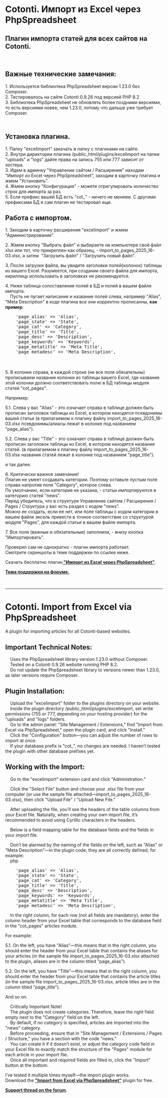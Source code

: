 <h1>Cotonti. Импорт из Excel через PhpSpreadsheet</h1>

<h2>Плагин импорта статей для всех сайтов на Cotonti.</h2>

<p>&nbsp;</p>

<h2>Важные технические замечания:</h2>

<p>1. Используется библиотека PhpSpreadsheet версии 1.23.0 без Composer.<br />
2. Тестировалось на сайте Cotonti 0.9.26 под версией PHP 8.2<br />
3. Библиотека PhpSpreadsheet не обновлять более поздними версиями, то есть версиями новее, чем 1.23.0, потому что дальше уже требует Composer.</p>

<h2><br />
Установка плагина.</h2>

<p>1. Папку &quot;excelimport&quot; закачать в папку с плагинами на сайте.<br />
2. Внутри дириктории плагина /public_html/plugins/excelimport на папки &quot;uploads&quot; и &quot;logs&quot; дайте права на запись 755 или 777 зависит от хостера.<br />
3. Идем в админку &quot;Управление сайтом / Расширения&quot; находим &quot;Импорт из Excel через PhpSpreadsheet&quot;, заходим в карточку плагина и жмем &quot;Установить&quot;.<br />
4. Жмем кнопку &quot;Конфигурация&quot; - можете отрегулировать количество строк для импорта за раз.<br />
5. Если префикс вашей БД есть &quot;cot_&quot; - ничего не меняем. С другими префиксами БД я сам плагин не тестировал еще.</p>

<h2>Работа с импортом.</h2>

<p>1. Заходим в карточку расширения &quot;excelimport&quot; и жмем &quot;Администрирование&quot;.</p>

<p>2. Жмем кнопку &quot;Выбрать файл&quot; и выбираете на компьютере свой файл xlsx или тот, что прикреплен как образец, - import_to_pages_2025_16-03.xlsx, а затем&nbsp; &quot;Загрузить файл&quot; / &quot;Загрузить новый файл&quot;.</p>

<p>3. После загрузки файла, вы увидите заголовки полей(колонок) таблицы из вашего Excel. Разумеется, при создании своего файла для импорта, кириллицу использовать в заголовках не рекомендуется.</p>

<p>4. Ниже таблица сопоставления полей в БД и полей в вашем файле импорта.<br />
&nbsp;&nbsp;&nbsp; Пусть не пугает написание и название полей слева, например &quot;Alias&quot;, &quot;Meta Description&quot; в коде плагина все они корректно прописанны, <strong>как пример</strong>:</p>

<pre class="brush:php;">
    &#39;page_alias&#39; =&gt; &#39;Alias&#39;,
    &#39;page_state&#39; =&gt; &#39;State&#39;,
    &#39;page_cat&#39; =&gt; &#39;Category&#39;,
    &#39;page_title&#39; =&gt; &#39;Title&#39;,
    &#39;page_desc&#39; =&gt; &#39;Description&#39;,
    &#39;page_keywords&#39; =&gt; &#39;Keywords&#39;,
    &#39;page_metatitle&#39; =&gt; &#39;Meta Title&#39;,
    &#39;page_metadesc&#39; =&gt; &#39;Meta Description&#39;,</pre>

<p><br />
&nbsp;&nbsp; &nbsp;<br />
5. В колонке справа, в каждой строке (не все поля обязательны) прописываем название колонки из таблицы вашего Excel, где название этой колонки должно соответствовать полю в БД таблицы модуля статей &quot;cot_pages&quot;.</p>

<p>Например:</p>

<p>5.1. Слева у вас &quot;Alias&quot; - это означает справа в таблице должен быть прописан заголовок таблицы из Excel, в котором находятся псевдонимы вашей статьи (в прилагаемом к плагину файлу import_to_pages_2025_16-03.xlsx псевдонимы/алиасы лежат в колонке под названием &quot;page_alias&quot;).</p>

<p>5.2. Слева у вас &quot;Title&quot; - это означает справа в таблице должен быть прописан заголовок таблицы из Excel, в котором находятся названия статей. (в прилагаемом к плагину файлу import_to_pages_2025_16-03.xlsx названия статей лежат в колонке под названием &quot;page_title&quot;).</p>

<p>и так далее.</p>

<p>6. Критически важное замечание!<br />
Плагин не умеет создавать категории. Поэтому оставьте пустым поле справа напротив поля &quot;Category&quot;, которое слева.<br />
По умолчанию, если категория не указана, - статьи импортируются в категорию статей &quot;news&quot;.<br />
Перед убедитесь, что в структуре Управление сайтом / Расширения / Pages / Структура у вас есть раздел с кодом &quot;news&quot;.<br />
Можно ее создать, если ее нет, или поле таблицы с кодом категории в вашем файле эксель привести в точное соответствие со структурой модуля &quot;Pages&quot;, для каждой статьи в вашем файле импорта.</p>

<p>7. Все поля (важные и обязательные) заполнили, - внизу кнопка &quot;Импортировать&quot;.</p>

<p>Проверил сам не однократно - плагин импорта работает.<br />
Смотрите скриншоты в теме поддержки по ссылке ниже.</p>

<p>Скачать бесплатно плагин<a href="https://github.com/webitproff/cot-excelimport-PhpSpreadsheet_No-Composer"><strong> &quot;Импорт из Excel через PhpSpreadsheet&quot;</strong></a>.</p>

<p><a href="https://abuyfile.com/ru/forums/cotonti/custom/plugs/topic123"><strong>Тема поддержки на форуме.</strong></a></p>

<p>&nbsp;</p>

<hr />

<h1>Cotonti. Import from Excel via PhpSpreadsheet</h1>

<p>A plugin for importing articles for all Cotonti-based websites.</p>

<h2>Important Technical Notes:</h2>

<p>&nbsp;&nbsp;&nbsp; Uses the PhpSpreadsheet library version 1.23.0 without Composer.<br />
&nbsp;&nbsp;&nbsp; Tested on a Cotonti 0.9.26 website running PHP 8.2.<br />
&nbsp;&nbsp;&nbsp; Do not update the PhpSpreadsheet library to versions newer than 1.23.0, as later versions require Composer.</p>

<h2>Plugin Installation:</h2>

<p>&nbsp;&nbsp;&nbsp; Upload the &quot;excelimport&quot; folder to the plugins directory on your website.<br />
&nbsp;&nbsp;&nbsp; Inside the plugin directory /public_html/plugins/excelimport, set write permissions (755 or 777, depending on your hosting provider) for the &quot;uploads&quot; and &quot;logs&quot; folders.<br />
&nbsp;&nbsp;&nbsp; Go to the admin panel: &quot;Site Management / Extensions,&quot; find &quot;Import from Excel via PhpSpreadsheet,&quot; open the plugin card, and click &quot;Install.&quot;<br />
&nbsp;&nbsp;&nbsp; Click the &quot;Configuration&quot; button&mdash;you can adjust the number of rows to import at once.<br />
&nbsp;&nbsp;&nbsp; If your database prefix is &quot;cot_&quot;, no changes are needed. I haven&rsquo;t tested the plugin with other database prefixes yet.</p>

<h2>Working with the Import:</h2>

<p>&nbsp;&nbsp;&nbsp; Go to the &quot;excelimport&quot; extension card and click &quot;Administration.&quot;</p>

<p>&nbsp;&nbsp;&nbsp; Click the &quot;Select File&quot; button and choose your .xlsx file from your computer (or use the sample file attached&mdash;import_to_pages_2025_16-03.xlsx), then click &quot;Upload File&quot; / &quot;Upload New File.&quot;</p>

<p>&nbsp;&nbsp;&nbsp; After uploading the file, you&rsquo;ll see the headers of the table columns from your Excel file. Naturally, when creating your own import file, it&rsquo;s recommended to avoid using Cyrillic characters in the headers.</p>

<p>&nbsp;&nbsp;&nbsp; Below is a field mapping table for the database fields and the fields in your import file.</p>

<p>&nbsp;&nbsp;&nbsp; Don&rsquo;t be alarmed by the naming of the fields on the left, such as &quot;Alias&quot; or &quot;Meta Description&quot;&mdash;in the plugin code, they are all correctly defined, for example:<br />
&nbsp;&nbsp;&nbsp; php</p>

<pre class="brush:php;">
    &#39;page_alias&#39; =&gt; &#39;Alias&#39;,
    &#39;page_state&#39; =&gt; &#39;State&#39;,
    &#39;page_cat&#39; =&gt; &#39;Category&#39;,
    &#39;page_title&#39; =&gt; &#39;Title&#39;,
    &#39;page_desc&#39; =&gt; &#39;Description&#39;,
    &#39;page_keywords&#39; =&gt; &#39;Keywords&#39;,
    &#39;page_metatitle&#39; =&gt; &#39;Meta Title&#39;,
    &#39;page_metadesc&#39; =&gt; &#39;Meta Description&#39;,</pre>

<p>&nbsp;&nbsp;&nbsp; In the right column, for each row (not all fields are mandatory), enter the column header from your Excel table that corresponds to the database field in the &quot;cot_pages&quot; articles module.</p>

<p>For example:</p>

<p>5.1. On the left, you have &quot;Alias&quot;&mdash;this means that in the right column, you should enter the header from your Excel table that contains the aliases for your articles (in the sample file import_to_pages_2025_16-03.xlsx attached to the plugin, aliases are in the column titled &quot;page_alias&quot;).</p>

<p>5.2. On the left, you have &quot;Title&quot;&mdash;this means that in the right column, you should enter the header from your Excel table that contains the article titles (in the sample file import_to_pages_2025_16-03.xlsx, article titles are in the column titled &quot;page_title&quot;).</p>

<p>And so on.</p>

<p>&nbsp;&nbsp;&nbsp; Critically Important Note!<br />
&nbsp;&nbsp;&nbsp; The plugin does not create categories. Therefore, leave the right field empty next to the &quot;Category&quot; field on the left.<br />
&nbsp;&nbsp;&nbsp; By default, if no category is specified, articles are imported into the &quot;news&quot; category.<br />
&nbsp;&nbsp;&nbsp; Before proceeding, ensure that in &quot;Site Management / Extensions / Pages / Structure,&quot; you have a section with the code &quot;news.&quot;<br />
&nbsp;&nbsp;&nbsp; You can create it if it doesn&rsquo;t exist, or adjust the category code field in your Excel file to exactly match the structure of the &quot;Pages&quot; module for each article in your import file.<br />
&nbsp;&nbsp;&nbsp; Once all important and required fields are filled in, click the &quot;Import&quot; button at the bottom.</p>

<p>I&rsquo;ve tested it multiple times myself&mdash;the import plugin works.<br />
Download the <a href="https://github.com/webitproff/cot-excelimport-PhpSpreadsheet_No-Composer"><strong>&quot;Import from Excel via PhpSpreadsheet&quot;</strong></a> plugin for free.</p>

<p><a href="https://abuyfile.com/ru/forums/cotonti/custom/plugs/topic123"><strong>Support thread on the forum</strong></a>.</p>

<p>&nbsp;</p>
